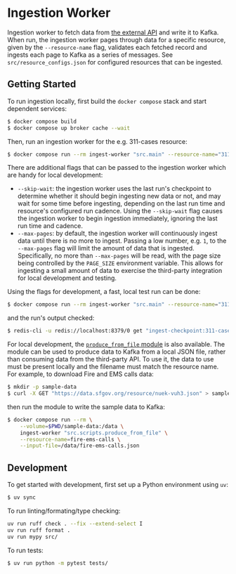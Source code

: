 # Ingestion Worker

Ingestion worker to fetch data from [the external
API](https://datasf.org/opendata/) and write it to Kafka. When run, the
ingestion worker pages through data for a specific resource, given by the
`--resource-name` flag, validates each fetched record and ingests each page to
Kafka as a series of messages. See `src/resource_configs.json` for configured
resources that can be ingested.


## Getting Started

To run ingestion locally, first build the `docker compose` stack and start
dependent services:
```bash
$ docker compose build
$ docker compose up broker cache --wait
```

Then, run an ingestion worker for the e.g. 311-cases resource:
```bash
$ docker compose run --rm ingest-worker "src.main" --resource-name="311-cases"
```

There are additional flags that can be passed to the ingestion worker which are
handy for local development:
- `--skip-wait`: the ingestion worker uses the last run's checkpoint to
  determine whether it should begin ingesting new data or not, and may wait for
  some time before ingesting, depending on the last run time and resource's
  configured run cadence. Using the `--skip-wait` flag causes the ingestion
  worker to begin ingestion immediately, ignoring the last run time and cadence.
- `--max-pages`: by default, the ingestion worker will continuously ingest data
  until there is no more to ingest. Passing a low number, e.g. `1`, to the
  `--max-pages` flag will limit the amount of data that is ingested.
  Specifically, no more than `--max-pages` will be read, with the page size
  being controlled by the `PAGE_SIZE` environment variable. This allows for
  ingesting a small amount of data to exercise the third-party integration for
  local development and testing.

Using the flags for development, a fast, local test run can be done:
```bash
$ docker compose run --rm ingest-worker "src.main" --resource-name="311-cases" --max-pages=1 --skip-wait
```

and the run's output checked:
```bash
$ redis-cli -u redis://localhost:8379/0 get "ingest-checkpoint:311-cases"
```

For local development, the [`produce_from_file`
module](src/scripts/produce_from_file.py) is also available. The module can be
used to produce data to Kafka from a local JSON file, rather than consuming data
from the third-party API. To use it, the data to use must be present locally and
the filename must match the resource name. For example, to download Fire and EMS
calls data:

```bash
$ mkdir -p sample-data
$ curl -X GET "https://data.sfgov.org/resource/nuek-vuh3.json" > sample-data/fire-ems-calls.json
```

then run the module to write the sample data to Kafka:
```bash
$ docker compose run --rm \
    --volume=$PWD/sample-data:/data \
    ingest-worker "src.scripts.produce_from_file" \
    --resource-name=fire-ems-calls \
    --input-file=/data/fire-ems-calls.json
```


## Development

To get started with development, first set up a Python environment using `uv`:
```bash
$ uv sync
```

To run linting/formating/type checking:
```bash
uv run ruff check . --fix --extend-select I
uv run ruff format .
uv run mypy src/
```

To run tests:
```bash
$ uv run python -m pytest tests/
```
